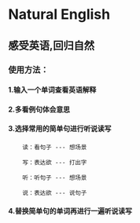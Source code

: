 # Natural English

## 感受英语,回归自然

### 使用方法：

#### 1.输入一个单词查看英语解释

#### 2.多看例句体会意思

#### 3.选择常用的简单句进行听说读写

```
    读：看句子 --- 想场景

    写：表达欲 --- 打出字

    听：听句子 --- 想场景

    说：表达欲 --- 说句子
```

#### 4.替换简单句的单词再进行一遍听说读写
